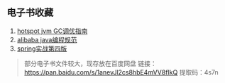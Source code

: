 ## 电子书收藏
1. [hotspot jvm GC调优指南](JSGCT.pdf)
2. [alibaba java编程规范](https://github.com/chuliangcai/reading/blob/master/java%20code%20style.pdf)
3. [spring实战第四版](https://pan.baidu.com/s/1anevJl2cs8hbE4mVV8fIkQ#list/path=%2Febook)

> 部分电子书文件较大，现存放在百度网盘
链接：https://pan.baidu.com/s/1anevJl2cs8hbE4mVV8fIkQ 
提取码：4s7n 
